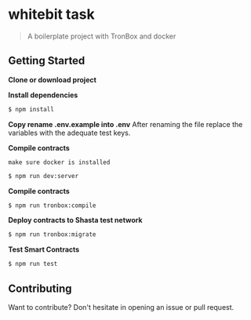 
# whitebit task

> A boilerplate project with TronBox and docker
  
## Getting Started

**Clone or download project**

**Install dependencies**
```sh
$ npm install
```
**Copy rename .env.example into .env**
After renaming the file replace the variables with the adequate test keys.

**Compile contracts**

 `make sure docker is installed`
```sh
$ npm run dev:server
```

**Compile contracts**
```sh
$ npm run tronbox:compile
```
**Deploy contracts to Shasta test network**
```sh
$ npm run tronbox:migrate
```

**Test Smart Contracts**
```sh
$ npm run test
```




## Contributing

Want to contribute? Don't hesitate in opening an issue or pull request.
